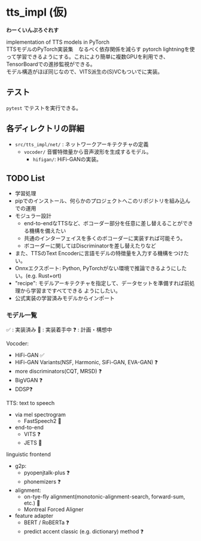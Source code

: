 # tts_impl (仮)
**わーくいんぷろぐれす**

implementation of TTS models in PyTorch  
TTSモデルのPyTorch実装集　なるべく依存関係を減らす
pytorch lightningを使って学習できるようにする。これにより簡単に複数GPUを利用でき、TensorBoardでの進捗監視ができる。  
モデル構造がほぼ同じなので、VITS派生の(S)VCもついでに実装。


## テスト
`pytest` でテストを実行できる。

## 各ディレクトリの詳細
- `src/tts_impl/net/` : ネットワークアーキテクチャの定義
    - `vocoder/` 音響特徴量から音声波形を生成するモデル。
        - `hifigan/`: HiFi-GANの実装。

## TODO List
- 学習処理
- pipでのインストール、何らかのプロジェクトへこのリポジトリを組み込んでの運用
- モジュラー設計
    - end-to-endなTTSなど、ボコーダー部分を任意に差し替えることができる機構を備えたい
    - 共通のインターフェイスを多くのボコーダーに実装すれば可能そう。
    - ボコーダーに関してはDiscriminatorを差し替えたりなど
- また、TTSのText Encoderに言語モデルの特徴量を入力する機構をつけたい。
- Onnxエクスポート: Python, PyTorchがない環境で推論できるようにしたい。(e.g. Rust+ort)
- "recipe": モデルアーキテクチャを指定して、データセットを準備すれば前処理から学習まですべてできる
ようにしたい。
- 公式実装の学習済みモデルからインポート


### モデル一覧
✅ : 実装済み
🚧 : 実装着手中 
❓ : 計画・構想中

Vocoder:
- HiFi-GAN ✅
- HiFi-GAN Variants(NSF, Harmonic, SiFi-GAN, EVA-GAN) ❓
- more discriminators(CQT, MRSD) ❓
- BigVGAN ❓
- DDSP❓

TTS: text to speech
- via mel spectrogram
    - FastSpeech2 🚧
- end-to-end
    - VITS ❓
    - JETS 🚧

linguistic frontend
- g2p:
    - pyopenjtalk-plus ❓
    - phonemizers ❓
- alignment:
    - on-tye-fly alignment(monotonic-alignment-search, forward-sum, etc.) 🚧
    - Montreal Forced Aligner
- feature adapter
    - BERT / RoBERTa ❓
    - predict accent classic (e.g. dictionary) method ❓